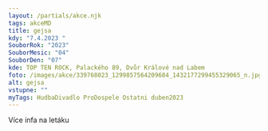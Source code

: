 ```yaml
---
layout: /partials/akce.njk
tags: akceMD
title: gejsa
kdy: "7.4.2023 "
SouborRok: "2023"
SouborMesic: "04"
SouborDen: "07"
kde: TOP TEN ROCK, Palackého 89, Dvůr Králové nad Labem
foto: /images/akce/339768023_1299857564209684_1432177299455329065_n.jpg
alt: gejsa
vstupne: ""
myTags: HudbaDivadlo ProDospele Ostatni duben2023
---
```

V﻿íce infa na letáku